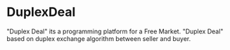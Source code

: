 # DuplexDeal
"Duplex Deal" its a programming platform for a Free Market.
"Duplex Deal" based on duplex exchange algorithm between seller and buyer.
